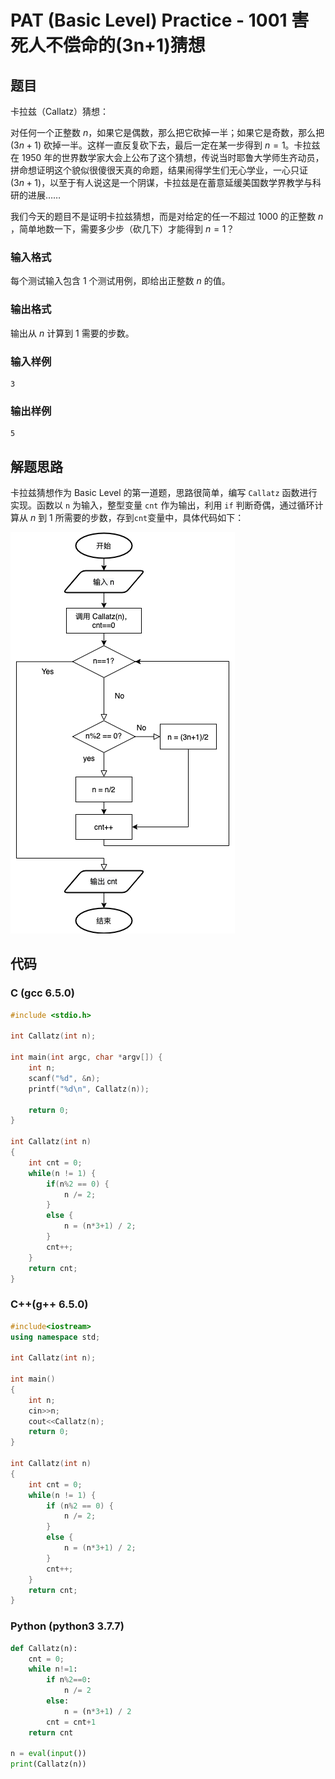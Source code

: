 # PAT (Basic Level) Practice - 1001 害死人不偿命的(3n+1)猜想

## 题目

卡拉兹（Callatz）猜想：

对任何一个正整数 $n$，如果它是偶数，那么把它砍掉一半；如果它是奇数，那么把 $(3n+1)$ 砍掉一半。这样一直反复砍下去，最后一定在某一步得到 $n=1$。卡拉兹在 1950 年的世界数学家大会上公布了这个猜想，传说当时耶鲁大学师生齐动员，拼命想证明这个貌似很傻很天真的命题，结果闹得学生们无心学业，一心只证 $(3 n+1)$，以至于有人说这是一个阴谋，卡拉兹是在蓄意延缓美国数学界教学与科研的进展……

我们今天的题目不是证明卡拉兹猜想，而是对给定的任一不超过 1000 的正整数 $n​$，简单地数一下，需要多少步（砍几下）才能得到 $n=1​$？

### 输入格式

每个测试输入包含 1 个测试用例，即给出正整数 *n* 的值。

### 输出格式

输出从 $n​$ 计算到 1 需要的步数。

### 输入样例

```in
3
```

### 输出样例

```out
5
```

## 解题思路

卡拉兹猜想作为 Basic Level 的第一道题，思路很简单，编写 `Callatz` 函数进行实现。函数以 `n` 为输入，整型变量 `cnt` 作为输出，利用 `if` 判断奇偶，通过循环计算从 $n$ 到 1 所需要的步数，存到`cnt`变量中，具体代码如下：

![1001](../Pics/1001.png)

## 代码

### C (gcc 6.5.0)

```C
#include <stdio.h>

int Callatz(int n);

int main(int argc, char *argv[]) {
	int n;
	scanf("%d", &n);
	printf("%d\n", Callatz(n));
	
	return 0;
}

int Callatz(int n)
{
	int cnt = 0;
	while(n != 1) {
		if(n%2 == 0) {
			n /= 2;
		}
		else {
			n = (n*3+1) / 2;
		}
		cnt++;
	}
    return cnt;
}


```

### C++(g++ 6.5.0)

```C++
#include<iostream>
using namespace std;

int Callatz(int n);

int main() 
{
    int n;
    cin>>n;
    cout<<Callatz(n);
    return 0;
}

int Callatz(int n)
{
    int cnt = 0;
    while(n != 1) {
        if (n%2 == 0) {
            n /= 2;
        }
        else {
            n = (n*3+1) / 2;
        }
        cnt++;
    }
    return cnt;
}
```

### Python (python3 3.7.7)

```python
def Callatz(n):
    cnt = 0;
    while n!=1:
        if n%2==0:
            n /= 2
        else:
            n = (n*3+1) / 2
        cnt = cnt+1
    return cnt
        
n = eval(input())
print(Callatz(n))
```